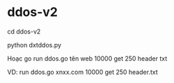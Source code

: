 # ddos-v2




cd ddos-v2

python dxtddos.py

Hoạc
go run ddos.go tên web 10000 get 250 header txt

VD: run ddos.go xnxx.com 10000 get 250 header.txt
